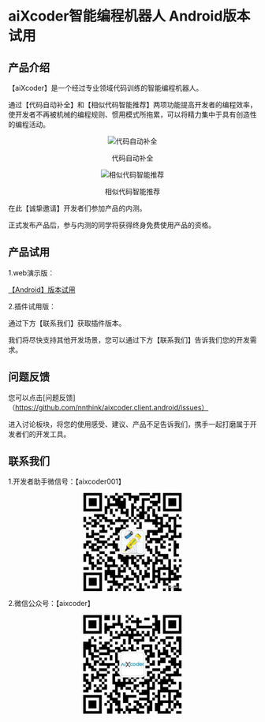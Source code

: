 # aiXcoder智能编程机器人 Android版本试用


## 产品介绍

【aiXcoder】是一个经过专业领域代码训练的智能编程机器人。

通过【代码自动补全】和【相似代码智能推荐】两项功能提高开发者的编程效率，使开发者不再被机械的编程规则、惯用模式所拖累，可以将精力集中于具有创造性的编程活动。

<p align="center"><img src='http://www.aixcoder.com/help/img/img2.gif' width='400' alt='代码自动补全'></p>

<p align="center">代码自动补全</p>

<p align="center"><img src='http://www.nnthink.com/download/video/aixcoder_wx_demo_0814.gif' width='500' alt='相似代码智能推荐'></p>

<p align="center">相似代码智能推荐</p>

在此【诚挚邀请】开发者们参加产品的内测。 

正式发布产品后，参与内测的同学将获得终身免费使用产品的资格。

##	产品试用
1.web演示版：

  [【Android】版本试用](http://android.aixcoder.com)

2.插件试用版：

通过下方【联系我们】获取插件版本。

我们将尽快支持其他开发场景，您可以通过下方【联系我们】告诉我们您的开发需求。

##	问题反馈

您可以点击[问题反馈]（https://github.com/nnthink/aixcoder.client.android/issues）

进入讨论板块，将您的使用感受、建议、产品不足告诉我们，携手一起打磨属于开发者们的开发工具。

##	联系我们

1.开发者助手微信号：【aixcoder001】

<p align="center"><img src='aixcoder助手.jpeg' width='200' alt='代码自动补全' align="center"></p>


2.微信公众号：【aixcoder】 

<p align="center"><img src='aixcoder1.jpg' width='200' alt='代码自动补全' align="center"></p>




